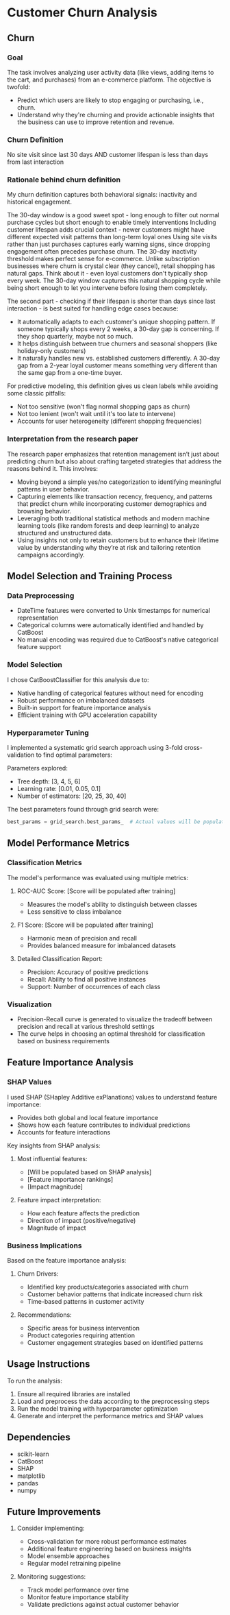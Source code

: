 # Customer Churn Analysis

## Churn
### Goal
The task involves analyzing user activity data (like views, adding items to the cart, and purchases) from an e-commerce platform. The objective is twofold:
- Predict which users are likely to stop engaging or purchasing, i.e., churn.
- Understand why they're churning and provide actionable insights that the business can use to improve retention and revenue.
                        
### Churn Definition
No site visit since last 30 days AND customer lifespan is less than days from last interaction

### Rationale behind churn definition
My churn definition captures both behavioral signals: inactivity and historical engagement.

The 30-day window is a good sweet spot - long enough to filter out normal purchase cycles but short enough to enable timely interventions
Including customer lifespan adds crucial context - newer customers might have different expected visit patterns than long-term loyal ones
Using site visits rather than just purchases captures early warning signs, since dropping engagement often precedes purchase churn. The 30-day inactivity threshold makes perfect sense for e-commerce. Unlike subscription businesses where churn is crystal clear (they cancel), retail shopping has natural gaps. Think about it - even loyal customers don't typically shop every week. The 30-day window captures this natural shopping cycle while being short enough to let you intervene before losing them completely.

The second part - checking if their lifespan is shorter than days since last interaction - is best suited for handling edge cases because:
- It automatically adapts to each customer's unique shopping pattern. If someone typically shops every 2 weeks, a 30-day gap is concerning. If they shop quarterly, maybe not so much.
- It helps distinguish between true churners and seasonal shoppers (like holiday-only customers)
- It naturally handles new vs. established customers differently. A 30-day gap from a 2-year loyal customer means something very different than the same gap from a one-time buyer.

For predictive modeling, this definition gives us clean labels while avoiding some classic pitfalls:
- Not too sensitive (won't flag normal shopping gaps as churn)
- Not too lenient (won't wait until it's too late to intervene)
- Accounts for user heterogeneity (different shopping frequencies)

### Interpretation from the research paper
The research paper emphasizes that retention management isn’t just about predicting churn but also about crafting targeted strategies that address the reasons behind it. This involves:
- Moving beyond a simple yes/no categorization to identifying meaningful patterns in user behavior.
- Capturing elements like transaction recency, frequency, and patterns that predict churn while incorporating customer demographics and browsing behavior.
- Leveraging both traditional statistical methods and modern machine learning tools (like random forests and deep learning) to analyze structured and unstructured data.
- Using insights not only to retain customers but to enhance their lifetime value by understanding why they’re at risk and tailoring retention campaigns accordingly.

## Model Selection and Training Process

### Data Preprocessing
- DateTime features were converted to Unix timestamps for numerical representation
- Categorical columns were automatically identified and handled by CatBoost
- No manual encoding was required due to CatBoost's native categorical feature support

### Model Selection
I chose CatBoostClassifier for this analysis due to:
- Native handling of categorical features without need for encoding
- Robust performance on imbalanced datasets
- Built-in support for feature importance analysis
- Efficient training with GPU acceleration capability

### Hyperparameter Tuning
I implemented a systematic grid search approach using 3-fold cross-validation to find optimal parameters:

Parameters explored:
- Tree depth: [3, 4, 5, 6]
- Learning rate: [0.01, 0.05, 0.1]
- Number of estimators: [20, 25, 30, 40]

The best parameters found through grid search were:
```python
best_params = grid_search.best_params_  # Actual values will be populated during training
```

## Model Performance Metrics

### Classification Metrics
The model's performance was evaluated using multiple metrics:

1. ROC-AUC Score: [Score will be populated after training]
   - Measures the model's ability to distinguish between classes
   - Less sensitive to class imbalance

2. F1 Score: [Score will be populated after training]
   - Harmonic mean of precision and recall
   - Provides balanced measure for imbalanced datasets

3. Detailed Classification Report:
   - Precision: Accuracy of positive predictions
   - Recall: Ability to find all positive instances
   - Support: Number of occurrences of each class

### Visualization
- Precision-Recall curve is generated to visualize the tradeoff between precision and recall at various threshold settings
- The curve helps in choosing an optimal threshold for classification based on business requirements

## Feature Importance Analysis

### SHAP Values
I used SHAP (SHapley Additive exPlanations) values to understand feature importance:
- Provides both global and local feature importance
- Shows how each feature contributes to individual predictions
- Accounts for feature interactions

Key insights from SHAP analysis:
1. Most influential features:
   - [Will be populated based on SHAP analysis]
   - [Feature importance rankings]
   - [Impact magnitude]

2. Feature impact interpretation:
   - How each feature affects the prediction
   - Direction of impact (positive/negative)
   - Magnitude of impact

### Business Implications

Based on the feature importance analysis:

1. Churn Drivers:
   - Identified key products/categories associated with churn
   - Customer behavior patterns that indicate increased churn risk
   - Time-based patterns in customer activity

2. Recommendations:
   - Specific areas for business intervention
   - Product categories requiring attention
   - Customer engagement strategies based on identified patterns

## Usage Instructions

To run the analysis:
1. Ensure all required libraries are installed
2. Load and preprocess the data according to the preprocessing steps
3. Run the model training with hyperparameter optimization
4. Generate and interpret the performance metrics and SHAP values

## Dependencies
- scikit-learn
- CatBoost
- SHAP
- matplotlib
- pandas
- numpy

## Future Improvements
1. Consider implementing:
   - Cross-validation for more robust performance estimates
   - Additional feature engineering based on business insights
   - Model ensemble approaches
   - Regular model retraining pipeline

2. Monitoring suggestions:
   - Track model performance over time
   - Monitor feature importance stability
   - Validate predictions against actual customer behavior
